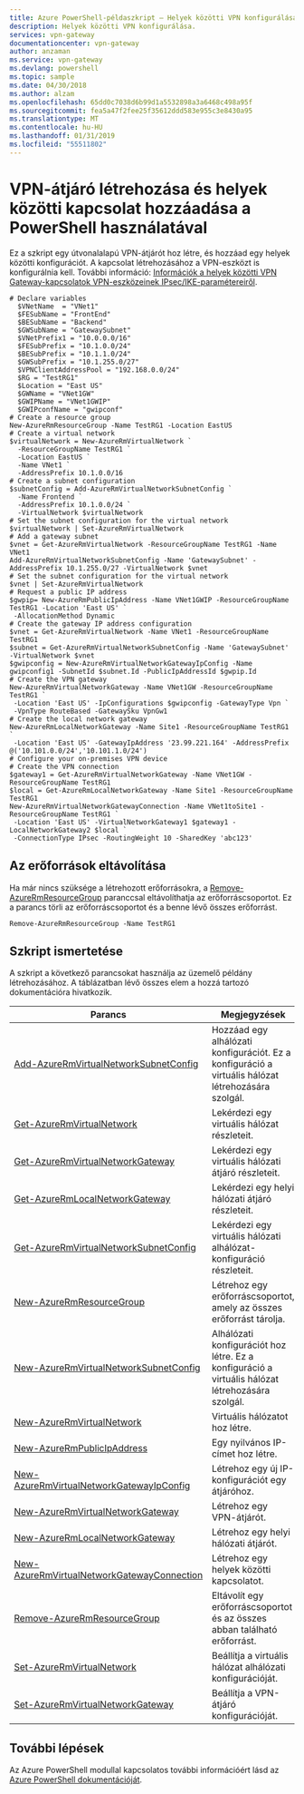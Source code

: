 ```yaml
---
title: Azure PowerShell-példaszkript – Helyek közötti VPN konfigurálása | Microsoft Docs
description: Helyek közötti VPN konfigurálása.
services: vpn-gateway
documentationcenter: vpn-gateway
author: anzaman
ms.service: vpn-gateway
ms.devlang: powershell
ms.topic: sample
ms.date: 04/30/2018
ms.author: alzam
ms.openlocfilehash: 65dd0c7038d6b99d1a5532898a3a6468c498a95f
ms.sourcegitcommit: fea5a47f2fee25f35612ddd583e955c3e8430a95
ms.translationtype: MT
ms.contentlocale: hu-HU
ms.lasthandoff: 01/31/2019
ms.locfileid: "55511802"
---
```

# <a name="create-a-vpn-gateway-and-add-a-site-to-site-connection-using-powershell"></a>VPN-átjáró létrehozása és helyek közötti kapcsolat hozzáadása a PowerShell használatával

Ez a szkript egy útvonalalapú VPN-átjárót hoz létre, és hozzáad egy helyek közötti konfigurációt. A kapcsolat létrehozásához a VPN-eszközt is konfigurálnia kell. További információ: [ Információk a helyek közötti VPN Gateway-kapcsolatok VPN-eszközeinek IPsec/IKE-paramétereiről](../vpn-gateway-about-vpn-devices.md).


```azurepowershell-interactive
# Declare variables
  $VNetName  = "VNet1"
  $FESubName = "FrontEnd"
  $BESubName = "Backend"
  $GWSubName = "GatewaySubnet"
  $VNetPrefix1 = "10.0.0.0/16"
  $FESubPrefix = "10.1.0.0/24"
  $BESubPrefix = "10.1.1.0/24"
  $GWSubPrefix = "10.1.255.0/27"
  $VPNClientAddressPool = "192.168.0.0/24"
  $RG = "TestRG1"
  $Location = "East US"
  $GWName = "VNet1GW"
  $GWIPName = "VNet1GWIP"
  $GWIPconfName = "gwipconf"
# Create a resource group
New-AzureRmResourceGroup -Name TestRG1 -Location EastUS
# Create a virtual network
$virtualNetwork = New-AzureRmVirtualNetwork `
  -ResourceGroupName TestRG1 `
  -Location EastUS `
  -Name VNet1 `
  -AddressPrefix 10.1.0.0/16
# Create a subnet configuration
$subnetConfig = Add-AzureRmVirtualNetworkSubnetConfig `
  -Name Frontend `
  -AddressPrefix 10.1.0.0/24 `
  -VirtualNetwork $virtualNetwork
# Set the subnet configuration for the virtual network
$virtualNetwork | Set-AzureRmVirtualNetwork
# Add a gateway subnet
$vnet = Get-AzureRmVirtualNetwork -ResourceGroupName TestRG1 -Name VNet1
Add-AzureRmVirtualNetworkSubnetConfig -Name 'GatewaySubnet' -AddressPrefix 10.1.255.0/27 -VirtualNetwork $vnet
# Set the subnet configuration for the virtual network
$vnet | Set-AzureRmVirtualNetwork
# Request a public IP address
$gwpip= New-AzureRmPublicIpAddress -Name VNet1GWIP -ResourceGroupName TestRG1 -Location 'East US' `
 -AllocationMethod Dynamic
# Create the gateway IP address configuration
$vnet = Get-AzureRmVirtualNetwork -Name VNet1 -ResourceGroupName TestRG1
$subnet = Get-AzureRmVirtualNetworkSubnetConfig -Name 'GatewaySubnet' -VirtualNetwork $vnet
$gwipconfig = New-AzureRmVirtualNetworkGatewayIpConfig -Name gwipconfig1 -SubnetId $subnet.Id -PublicIpAddressId $gwpip.Id
# Create the VPN gateway
New-AzureRmVirtualNetworkGateway -Name VNet1GW -ResourceGroupName TestRG1 `
 -Location 'East US' -IpConfigurations $gwipconfig -GatewayType Vpn `
 -VpnType RouteBased -GatewaySku VpnGw1
# Create the local network gateway
New-AzureRmLocalNetworkGateway -Name Site1 -ResourceGroupName TestRG1 `
 -Location 'East US' -GatewayIpAddress '23.99.221.164' -AddressPrefix @('10.101.0.0/24','10.101.1.0/24')
# Configure your on-premises VPN device
# Create the VPN connection
$gateway1 = Get-AzureRmVirtualNetworkGateway -Name VNet1GW -ResourceGroupName TestRG1
$local = Get-AzureRmLocalNetworkGateway -Name Site1 -ResourceGroupName TestRG1
New-AzureRmVirtualNetworkGatewayConnection -Name VNet1toSite1 -ResourceGroupName TestRG1 `
 -Location 'East US' -VirtualNetworkGateway1 $gateway1 -LocalNetworkGateway2 $local `
 -ConnectionType IPsec -RoutingWeight 10 -SharedKey 'abc123'
```

## <a name="clean-up-resources"></a>Az erőforrások eltávolítása

Ha már nincs szüksége a létrehozott erőforrásokra, a [Remove-AzureRmResourceGroup](/powershell/module/azurerm.resources/remove-azurermresourcegroup) paranccsal eltávolíthatja az erőforráscsoportot. Ez a parancs törli az erőforráscsoportot és a benne lévő összes erőforrást.

```azurepowershell-interactive
Remove-AzureRmResourceGroup -Name TestRG1
```

## <a name="script-explanation"></a>Szkript ismertetése

A szkript a következő parancsokat használja az üzemelő példány létrehozásához. A táblázatban lévő összes elem a hozzá tartozó dokumentációra hivatkozik.

| Parancs | Megjegyzések |
|---|---|
| [Add-AzureRmVirtualNetworkSubnetConfig](/powershell/module/azurerm.network/add-azurermvirtualnetworksubnetconfig) | Hozzáad egy alhálózati konfigurációt. Ez a konfiguráció a virtuális hálózat létrehozására szolgál. |
| [Get-AzureRmVirtualNetwork](/powershell/module/azurerm.network/get-azurermvirtualnetwork) | Lekérdezi egy virtuális hálózat részleteit. |
| [Get-AzureRmVirtualNetworkGateway](/powershell/module/azurerm.network/get-azurermvirtualnetworkgateway) | Lekérdezi egy virtuális hálózati átjáró részleteit. |
| [Get-AzureRmLocalNetworkGateway](/powershell/module/azurerm.network/get-azurermvirtualnetworkgateway) | Lekérdezi egy helyi hálózati átjáró részleteit. |
| [Get-AzureRmVirtualNetworkSubnetConfig](/powershell/module/azurerm.network/get-azurermvirtualnetworksubnetconfig) | Lekérdezi egy virtuális hálózati alhálózat-konfiguráció részleteit. |
| [New-AzureRmResourceGroup](/powershell/module/azurerm.resources/new-azurermresourcegroup) | Létrehoz egy erőforráscsoportot, amely az összes erőforrást tárolja. |
| [New-AzureRmVirtualNetworkSubnetConfig](/powershell/module/azurerm.network/new-azurermvirtualnetworksubnetconfig) | Alhálózati konfigurációt hoz létre. Ez a konfiguráció a virtuális hálózat létrehozására szolgál. |
| [New-AzureRmVirtualNetwork](/powershell/module/azurerm.network/new-azurermvirtualnetwork) | Virtuális hálózatot hoz létre. |
| [New-AzureRmPublicIpAddress](/powershell/module/azurerm.network/new-azurermpublicipaddress) | Egy nyilvános IP-címet hoz létre. |
| [New-AzureRmVirtualNetworkGatewayIpConfig](/powershell/module/azurerm.network/new-azurermvirtualnetworkgatewayipconfig) | Létrehoz egy új IP-konfigurációt egy átjáróhoz. |
| [New-AzureRmVirtualNetworkGateway](https://docs.microsoft.com/powershell/module/azurerm.network/new-azurermvirtualnetworkgateway?view=azurermps-6.8.1) | Létrehoz egy VPN-átjárót. |
| [New-AzureRmLocalNetworkGateway](https://docs.microsoft.com/powershell/module/azurerm.network/new-azurermlocalnetworkgateway?view=azurermps-6.8.1) | Létrehoz egy helyi hálózati átjárót. |
| [New-AzureRmVirtualNetworkGatewayConnection](/powershell/module/azurerm.network/new-azurermvirtualnetworkgatewayconnection) | Létrehoz egy helyek közötti kapcsolatot. |
| [Remove-AzureRmResourceGroup](/powershell/module/azurerm.resources/remove-azurermresourcegroup) | Eltávolít egy erőforráscsoportot és az összes abban található erőforrást. |
| [Set-AzureRmVirtualNetwork](/powershell/module/azurerm.network/set-azurermvirtualnetwork) | Beállítja a virtuális hálózat alhálózati konfigurációját. |
| [Set-AzureRmVirtualNetworkGateway](/powershell/module/azurerm.network/set-azurermvirtualnetworkgateway) | Beállítja a VPN-átjáró konfigurációját. |

## <a name="next-steps"></a>További lépések

Az Azure PowerShell modullal kapcsolatos további információért lásd az [Azure PowerShell dokumentációját](/powershell/azure/overview).
